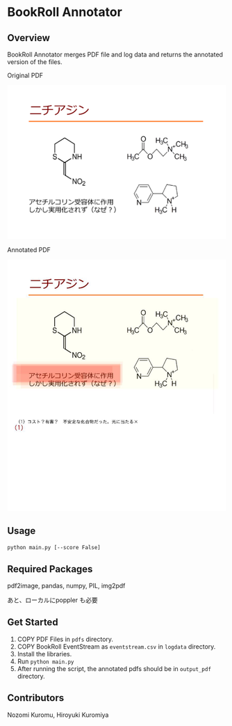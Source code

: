 # BookRoll Annotator

## Overview
BookRoll Annotator merges PDF file and log data and returns the annotated version of the files.

Original PDF

![original](docs/original_img.png)

Annotated PDF 

![annotated](docs/annotated_img.png)

## Usage

```
python main.py [--score False]
```

## Required Packages
pdf2image, pandas, numpy, PIL, img2pdf

あと、ローカルにpoppler も必要

## Get Started

1. COPY PDF Files in `pdfs` directory.
2. COPY BookRoll EventStream as `eventstream.csv` in `logdata` directory. 
3. Install the libraries.
4. Run `python main.py`
5. After running the script, the annotated pdfs should be in `output_pdf` directory.

## Contributors
Nozomi Kuromu, Hiroyuki Kuromiya